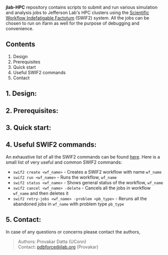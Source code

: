 **jlab-HPC** repository contains scripts to submit and run various simulation and analysis jobs to Jefferson Lab's HPC clusters using the [Scientific Workflow Indefatigable Factotum](https://scicomp.jlab.org/docs/swif2) (SWIF2) system. All the jobs can be chosen to run on ifarm as well for the purpose of debugging and convenience.

## Contents
1. Design
2. Prerequisites
3. Quick start
4. Useful SWIF2 commands
5. Contact

## 1. Design: 

## 2. Prerequisites:
 
## 3. Quick start:

## 4. Useful SWIF2 commands:
An exhaustive list of all the SWIF2 commands can be found [here](https://scicomp.jlab.org/cli/swif.html). Here is a small list of very useful and common SWIF2 commands:

- `swif2 create <wf_name>` - Creates a SWIF2 workflow with name `wf_name` 
- `swif2 run <wf_name>` - Runs the workflow, `wf_name`
- `swif2 status <wf_name>` - Shows general status of the workflow, `wf_name`
- `swif2 cancel <wf_name> -delete` - Cancels all the jobs in workflow `wf_name` and then deletes it 
- `swif2 retry-jobs <wf_name> -problem <pb_type>` - Reruns all the abandoned jobs in `wf_name` with problem type `pb_type`

## 5. Contact:
In case of any questions or concerns please contact the authors,
>Authors: Provakar Datta (UConn) <br> 
>Contact: <pdbforce@jlab.org> (Provakar)
